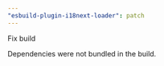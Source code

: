 ```yaml
---
"esbuild-plugin-i18next-loader": patch
---
```


Fix build

Dependencies were not bundled in the build.
